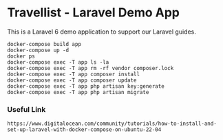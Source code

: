 # Travellist - Laravel Demo App

This is a Laravel 6 demo application to support our Laravel guides.

```
docker-compose build app
docker-compose up -d
docker ps
docker-compose exec -T app ls -la
docker-compose exec -T app rm -rf vendor composer.lock
docker-compose exec -T app composer install
docker-compose exec -T app composer update
docker-compose exec -T app php artisan key:generate
docker-compose exec -T app php artisan migrate

```
### Useful Link

```
https://www.digitalocean.com/community/tutorials/how-to-install-and-set-up-laravel-with-docker-compose-on-ubuntu-22-04

```
